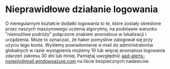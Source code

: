<properties
    pageTitle="Nieprawidłowe działanie logowania"
    description="Raport, który zawiera Zaloguj dodatki, które zostały określone jako anomalous przez naszych maszynowego uczenia algorytmów."
    services="active-directory"
    documentationCenter=""
    authors="SSalahAhmed"
    manager="gchander"
    editor=""/>

<tags
    ms.service="active-directory"
    ms.workload="identity"
    ms.tgt_pltfrm="na"
    ms.devlang="na"
    ms.topic="article"
    ms.date="03/04/2016"
    ms.author="saah;kenhoff"/>

# <a name="irregular-sign-in-activity"></a>Nieprawidłowe działanie logowania

O nieregularnym kształcie dodatki logowania to te, które zostały określone przez naszych maszynowego uczenia algorytmy, na podstawie warunku "niemożliwe podróży" połączone znakiem anomalous w lokalizacji i urządzenia. Może to oznaczać, że haker pomyślnie zalogował się przy użyciu tego konta.
Wyślemy powiadomienie e-mail do administratorów globalnych w razie wystąpienia możemy 10 lub więcej anomalous logowania zdarzeń zakresu 30 dni lub mniej. Pamiętaj uwzględnić aad-alerts-noreply@mail.windowsazure.com na liście bezpiecznych nadawców.
